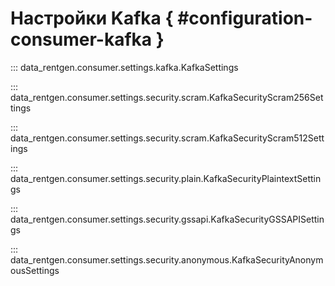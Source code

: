 # Настройки Kafka { #configuration-consumer-kafka }

::: data_rentgen.consumer.settings.kafka.KafkaSettings

::: data_rentgen.consumer.settings.security.scram.KafkaSecurityScram256Settings

::: data_rentgen.consumer.settings.security.scram.KafkaSecurityScram512Settings

::: data_rentgen.consumer.settings.security.plain.KafkaSecurityPlaintextSettings

::: data_rentgen.consumer.settings.security.gssapi.KafkaSecurityGSSAPISettings

::: data_rentgen.consumer.settings.security.anonymous.KafkaSecurityAnonymousSettings
